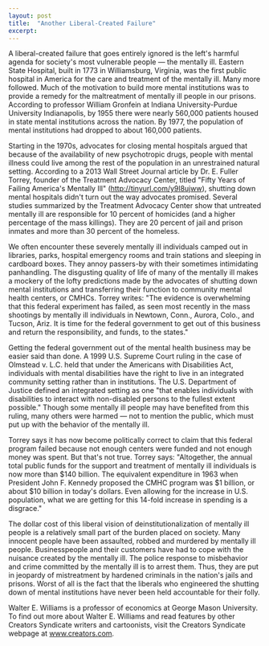 ```yaml
---
layout: post
title:  "Another Liberal-Created Failure"
excerpt:
---
```




A liberal-created failure that goes entirely ignored is the left's harmful agenda for society's most vulnerable people — the mentally ill. Eastern State Hospital, built in 1773 in Williamsburg, Virginia, was the first public hospital in America for the care and treatment of the mentally ill. Many more followed. Much of the motivation to build more mental institutions was to provide a remedy for the maltreatment of mentally ill people in our prisons. According to professor William Gronfein at Indiana University-Purdue University Indianapolis, by 1955 there were nearly 560,000 patients housed in state mental institutions across the nation. By 1977, the population of mental institutions had dropped to about 160,000 patients.

Starting in the 1970s, advocates for closing mental hospitals argued that because of the availability of new psychotropic drugs, people with mental illness could live among the rest of the population in an unrestrained natural setting. According to a 2013 Wall Street Journal article by Dr. E. Fuller Torrey, founder of the Treatment Advocacy Center, titled "Fifty Years of Failing America's Mentally Ill" (http://tinyurl.com/y9l8ujww), shutting down mental hospitals didn't turn out the way advocates promised. Several studies summarized by the Treatment Advocacy Center show that untreated mentally ill are responsible for 10 percent of homicides (and a higher percentage of the mass killings). They are 20 percent of jail and prison inmates and more than 30 percent of the homeless.

We often encounter these severely mentally ill individuals camped out in libraries, parks, hospital emergency rooms and train stations and sleeping in cardboard boxes. They annoy passers-by with their sometimes intimidating panhandling. The disgusting quality of life of many of the mentally ill makes a mockery of the lofty predictions made by the advocates of shutting down mental institutions and transferring their function to community mental health centers, or CMHCs. Torrey writes: "The evidence is overwhelming that this federal experiment has failed, as seen most recently in the mass shootings by mentally ill individuals in Newtown, Conn., Aurora, Colo., and Tucson, Ariz. It is time for the federal government to get out of this business and return the responsibility, and funds, to the states."

Getting the federal government out of the mental health business may be easier said than done. A 1999 U.S. Supreme Court ruling in the case of Olmstead v. L.C. held that under the Americans with Disabilities Act, individuals with mental disabilities have the right to live in an integrated community setting rather than in institutions. The U.S. Department of Justice defined an integrated setting as one "that enables individuals with disabilities to interact with non-disabled persons to the fullest extent possible." Though some mentally ill people may have benefited from this ruling, many others were harmed — not to mention the public, which must put up with the behavior of the mentally ill.



Torrey says it has now become politically correct to claim that this federal program failed because not enough centers were funded and not enough money was spent. But that's not true. Torrey says: "Altogether, the annual total public funds for the support and treatment of mentally ill individuals is now more than $140 billion. The equivalent expenditure in 1963 when President John F. Kennedy proposed the CMHC program was $1 billion, or about $10 billion in today's dollars. Even allowing for the increase in U.S. population, what we are getting for this 14-fold increase in spending is a disgrace."

The dollar cost of this liberal vision of deinstitutionalization of mentally ill people is a relatively small part of the burden placed on society. Many innocent people have been assaulted, robbed and murdered by mentally ill people. Businesspeople and their customers have had to cope with the nuisance created by the mentally ill. The police response to misbehavior and crime committed by the mentally ill is to arrest them. Thus, they are put in jeopardy of mistreatment by hardened criminals in the nation's jails and prisons. Worst of all is the fact that the liberals who engineered the shutting down of mental institutions have never been held accountable for their folly.

Walter E. Williams is a professor of economics at George Mason University. To find out more about Walter E. Williams and read features by other Creators Syndicate writers and cartoonists, visit the Creators Syndicate webpage at www.creators.com.
